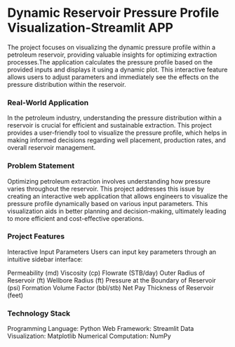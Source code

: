 # Dynamic Reservoir Pressure Profile Visualization-Streamlit APP

The project focuses on visualizing the dynamic pressure profile within a petroleum reservoir, providing valuable insights for optimizing extraction processes.The application calculates the pressure profile based on the provided inputs and displays it using a dynamic plot. This interactive feature allows users to adjust parameters and immediately see the effects on the pressure distribution within the reservoir.

### Real-World Application
In the petroleum industry, understanding the pressure distribution within a reservoir is crucial for efficient and sustainable extraction. This project provides a user-friendly tool to visualize the pressure profile, which helps in making informed decisions regarding well placement, production rates, and overall reservoir management.

### Problem Statement
Optimizing petroleum extraction involves understanding how pressure varies throughout the reservoir. This project addresses this issue by creating an interactive web application that allows engineers to visualize the pressure profile dynamically based on various input parameters. This visualization aids in better planning and decision-making, ultimately leading to more efficient and cost-effective operations.

### Project Features
Interactive Input Parameters
Users can input key parameters through an intuitive sidebar interface:

Permeability (md)
Viscosity (cp)
Flowrate (STB/day)
Outer Radius of Reservoir (ft)
Wellbore Radius (ft)
Pressure at the Boundary of Reservoir (psi)
Formation Volume Factor (bbl/stb)
Net Pay Thickness of Reservoir (feet)

### Technology Stack
Programming Language: Python
Web Framework: Streamlit
Data Visualization: Matplotlib
Numerical Computation: NumPy
